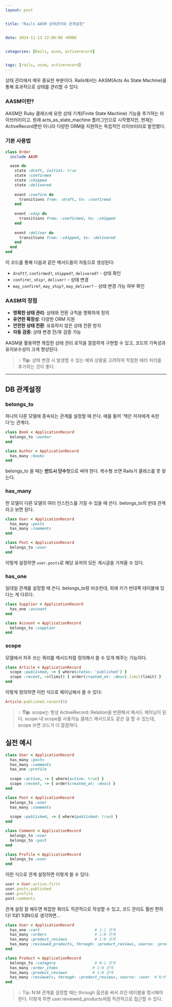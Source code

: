 ```yaml
---
layout: post


title: "Rails AASM 상태관리와 관계설정"


date: 2024-11-13 22:00:00 +0900


categories: [Rails, assm, activerecord]


tags: [rails, assm, activerecord]
---
```


상태 관리에서 매우 중요한 부분이다. Rails에서는 AASM(Acts As State Machine)을 통해 효과적으로 상태를 관리할 수 있다.

### AASM이란?

AASM은 Ruby 클래스에 유한 상태 기계(Finite State Machine) 기능을 추가하는 라이브러리이고. 원래 acts_as_state_machine 플러그인으로 시작했지만, 현재는 ActiveRecord뿐만 아니라 다양한 ORM을 지원하는 독립적인 라이브러리로 발전했다.

### 기본 사용법

```ruby
class Order
  include AASM

  aasm do
    state :draft, initial: true
    state :confirmed
    state :shipped
    state :delivered
    
    event :confirm do
      transitions from: :draft, to: :confirmed
    end
    
    event :ship do
      transitions from: :confirmed, to: :shipped
    end
    
    event :deliver do
      transitions from: :shipped, to: :delivered
    end
  end
end
```

이 코드를 통해 다음과 같은 메서드들이 자동으로 생성된다:
- `draft?`, `confirmed?`, `shipped?`, `delivered?` - 상태 확인
- `confirm!`, `ship!`, `deliver!` - 상태 변경
- `may_confirm?`, `may_ship?`, `may_deliver?` - 상태 변경 가능 여부 확인

### AASM의 장점

- **명확한 상태 관리**: 상태와 전환 규칙을 명확하게 정의
- **유연한 확장성**: 다양한 ORM 지원
- **안전한 상태 전환**: 유효하지 않은 상태 전환 방지
- **자동 검증**: 상태 변경 전/후 검증 가능


AASM을 활용하면 복잡한 상태 관리 로직을 깔끔하게 구현할 수 있고, 코드의 가독성과 유지보수성이 크게 향샹된다.

> 💡 **Tip**: 상태 변경 시 발생할 수 있는 예외 상황을 고려하여 적절한 에러 처리를 추가하는 것이 좋다.


---
## DB 관계설정 

### belongs_to

하나의 다른 모델에 종속되는 관계를 설정할 때 쓴다. 예를 들어 '책은 저자에게 속한다'는 관계다.

```ruby
class Book < ApplicationRecord
  belongs_to :author
end

class Author < ApplicationRecord
  has_many :books
end
```

belongs_to 쓸 때는 **반드시 단수**형으로 써야 한다. 복수형 쓰면 Rails가 클래스를 못 찾는다.

### has_many

한 모델이 다른 모델의 여러 인스턴스를 가질 수 있을 때 쓴다. belongs_to의 반대 관계라고 보면 된다.

```ruby
class User < ApplicationRecord
  has_many :posts
  has_many :comments
end

class Post < ApplicationRecord
  belongs_to :user
end
```

이렇게 설정하면 `user.posts`로 해당 유저의 모든 게시글을 가져올 수 있다.

### has_one

일대일 관계를 설정할 때 쓴다. belongs_to랑 비슷한데, 외래 키가 반대쪽 테이블에 있다는 게 다르다.

```ruby
class Supplier < ApplicationRecord
  has_one :account
end

class Account < ApplicationRecord
  belongs_to :supplier
end
```

### scope

모델에서 자주 쓰는 쿼리를 메서드처럼 정의해서 쓸 수 있게 해주는 기능이다.

```ruby
class Article < ApplicationRecord
  scope :published, -> { where(status: 'published') }
  scope :recent, ->(limit) { order(created_at: :desc).limit(limit) }
end
```

이렇게 정의하면 이런 식으로 체이닝해서 쓸 수 있다:

```ruby
Article.published.recent(5)
```

> 💡 **Tip**: scope는 항상 ActiveRecord::Relation을 반환해서 메서드 체이닝이 된다. scope 내 scope를 사용가능 클래스 메서드로도 같은 걸 할 수 있는데, scope 쓰면 코드가 더 깔끔하다.

## 실전 예시
```ruby
class User < ApplicationRecord
  has_many :posts
  has_many :comments
  has_one :profile
  
  scope :active, -> { where(active: true) }
  scope :recent, -> { order(created_at: :desc) }
end

class Post < ApplicationRecord
  belongs_to :user
  has_many :comments
  
  scope :published, -> { where(published: true) }
end

class Comment < ApplicationRecord
  belongs_to :user
  belongs_to :post
end

class Profile < ApplicationRecord
  belongs_to :user
end
```

이런 식으로 관계 설정하면 이렇게 쓸 수 있다:
```ruby
user = User.active.first
user.posts.published
user.profile
post.comments
```

관계 설정 잘 해두면 복잡한 쿼리도 직관적으로 작성할 수 있고, 코드 관리도 훨씬 편하다! 1대1 1대N으로 생각하면...

```ruby
class User < ApplicationRecord
  has_one :cart                        # 1:1 관계
  has_many :orders                     # 1:N 관계
  has_many :product_reviews            # 1:N 관계
  has_many :reviewed_products, through: :product_reviews, source: :product  # N:M 관계 JOIN관계 명시
end

class Product < ApplicationRecord
  belongs_to :category                 # N:1 관계
  has_many :order_items               # 1:N 관계
  has_many :product_reviews           # 1:N 관계
  has_many :reviewers, through: :product_reviews, source: :user  # N:M 관계 JOIN관계 명시
end
```
> 💡 Tip: N:M 관계를 설정할 때는 through 옵션을 써서 조인 테이블을 명시해야 한다. 이렇게 하면 user.reviewed_products처럼 직관적으로 접근할 수 있다.